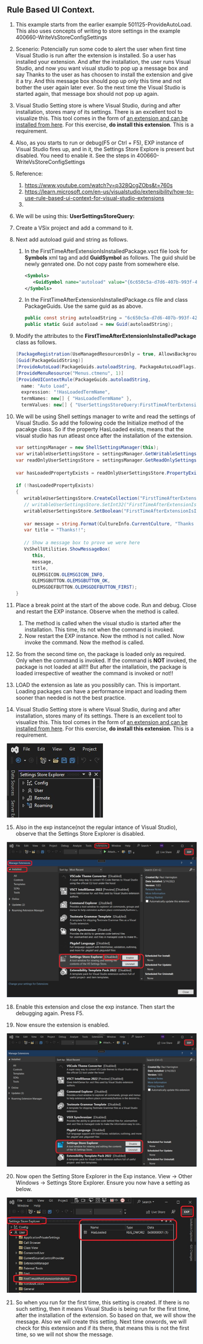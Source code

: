 
## Rule Based UI Context.

1. This example starts from the earlier example 501125-ProvideAutoLoad. This also uses concepts of writing to store settings in the example 400660-WriteVsStoreConfigSettings 

2. Scenerio: Potencially run some code to alert the user when first time Visual Studio is run after the extension is installed. So a user has installed your extension. And after the installation, the user runs Visual Studio, and now you want visual studio to pop up a message box and say Thanks to the user as has choosen to install the extension and give it a try. And this message box should pop up only this time and not bother the user again later ever. So the next time the Visual Studio is started again, that message box should not pop up again.

3. Visual Studio Setting store is where Visual Studio, during and after installation, stores many of its settings. There is an excellent tool to visualize this. This tool comes in the form of [an extension and can be installed from here](https://marketplace.visualstudio.com/items?itemName=PaulHarrington.SettingsStoreExplorerPreview). For this exercise, **do install this extension**. This is a requirement.

4. Also, as you starts to run or debug(F5 or Ctrl + F5), EXP instance of Visual Studio fires up, and in it, the Settings Store Explore is present but disabled. You need to enable it. See the steps in 400660-WriteVsStoreConfigSettings

5. Reference: 
   1. https://www.youtube.com/watch?v=p328QcgZObs&t=760s
   2. https://learn.microsoft.com/en-us/visualstudio/extensibility/how-to-use-rule-based-ui-context-for-visual-studio-extensions
   3. 


6. We will be using this: **UserSettingsStoreQuery:<query>**

7. Create a VSix project and add a command to it.
   
8. Next add autoload guid and string as follows.
   1. In the FirstTimeAfterExtensionIsInstalledPackage.vsct file look for **Symbols** xml tag and add **GuidSymbol** as follows. The guid shuld be newly genrated one. Do not copy paste from somewhere else.
      ```xml
      <Symbols>
         <GuidSymbol name="autoload" value="{6c650c5a-d7d6-407b-993f-426d53ddbdde}" />
      </Symbols> 
      ```
   2. In the FirstTimeAfterExtensionIsInstalledPackage.cs file and class PackageGuids. Use the same guid as as above. 
      ```cs
      public const string autoloadString = "6c650c5a-d7d6-407b-993f-426d53ddbdde";
      public static Guid autoload = new Guid(autoloadString);
      ```

9. Modify the attributes to the **FirstTimeAfterExtensionIsInstalledPackage** class as follows.
      ```cs
      [PackageRegistration(UseManagedResourcesOnly = true, AllowsBackgroundLoading = true)]
      [Guid(PackageGuidString)]
      [ProvideAutoLoad(PackageGuids.autoloadString, PackageAutoLoadFlags.BackgroundLoad)]
      [ProvideMenuResource("Menus.ctmenu", 1)]
      [ProvideUIContextRule(PackageGuids.autoloadString, 
        name: "Auto Load",
        expression: "!HasLoadedTermName",
        termNames: new[] { "HasLoadedTermName" },
        termValues: new[] { "UserSettingsStoreQuery:FirstTimeAfterExtensionIsInstalled\\HasLoaded" })]
      ```

10. We will be using Shell settings manager to write and read the settings of Visual Studio. So add the following code the Initialize method of the pacakge class. So if the property HasLoaded exists, means that the visual studio has run atleast once after the installation of the extension. 
      ```cs
      var settingsManager = new ShellSettingsManager(this);
      var writableUserSettingsStore = settingsManager.GetWritableSettingsStore(SettingsScope.UserSettings);
      var readOnlyUserSettingsStore = settingsManager.GetReadOnlySettingsStore(SettingsScope.UserSettings);

      var hasLoadedPropertyExists = readOnlyUserSettingsStore.PropertyExists(@"FirstTimeAfterExtensionIsInstalled", "HasLoaded");

      if (!hasLoadedPropertyExists)
      {
         writableUserSettingsStore.CreateCollection("FirstTimeAfterExtensionIsInstalled");
         // writableUserSettingsStore.SetInt32("FirstTimeAfterExtensionIsInstalled", "VsRunCount", 1);
         writableUserSettingsStore.SetBoolean("FirstTimeAfterExtensionIsInstalled", "HasLoaded", true);

         var message = string.Format(CultureInfo.CurrentCulture, "Thanks for trying out. Good Day");
         var title = "Thanks!!";

         // Show a message box to prove we were here
         VsShellUtilities.ShowMessageBox(
            this,
            message,
            title,
            OLEMSGICON.OLEMSGICON_INFO,
            OLEMSGBUTTON.OLEMSGBUTTON_OK,
            OLEMSGDEFBUTTON.OLEMSGDEFBUTTON_FIRST);
      }
      ```
11. Place a break point at the start of the above code. Run and debug. Close and restart the EXP instance. Observe when the method is called.
    1.  The method is called when the visual studio is started after the installation. This time, its not when the command is invoked.
    2.  Now restart the EXP instance. Now the mthod is not called. Now invoke the command. Now the method is called.

12. So from the second time on, the package is loaded only as required. Only when the command is invoked. If the command is **NOT** invoked, the package is not loaded at all!!! But after the intallatioin, the package is loaded irrespective of weather the command is invoked or not!!   

13. LOAD the extension as late as you possiblly can. This is important. Loading packages can have a performance impact and loading them sooner than needed is not the best practice. 

14. Visual Studio Setting store is where Visual Studio, during and after installation, stores many of its settings. There is an excellent tool to visualize this. This tool comes in the form of [an extension and can be installed from here](https://marketplace.visualstudio.com/items?itemName=PaulHarrington.SettingsStoreExplorerPreview). For this exercise, **do install this extension**. This is a requirement.

![Settings Store Explorer](./images/51_50SettingsStoreExplorer.jpg)

15. Also in the exp instance(not the regular intance of Visual Studio), observe that the Settings Store Explorer is disabled.

![Setting Store Explorer](./images/52_50SettingStoreExplorerDisabled.jpg)

18. Enable this extension and close the exp instance. Then start the debugging again. Press F5.

19. Now ensure the extension is enabled.

![Setting Store Explorer After](./images/53_50SettingStoreExplorerDisabledAfter.jpg)

20. Now open the Setting Store Explorer in the Exp instance. View -> Other Windows -> Settings Store Explorer. Ensure you now have a setting as below.

![Setting Store Explorer Opened](./images/54_50SettingsExplorerInExpInstance.jpg)

21. So when you run for the first time, this setting is created. If there is no such setting, then it means Visual Studio is being run for the first time, after the installation of the extension. So based on that, we will show the message. Also we will create this setting. Next time onwords, we will check for this extension and if its there, that means this is not the first time, so we will not show the message.